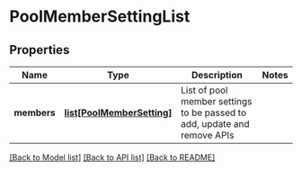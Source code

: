 # PoolMemberSettingList

## Properties
Name | Type | Description | Notes
------------ | ------------- | ------------- | -------------
**members** | [**list[PoolMemberSetting]**](PoolMemberSetting.md) | List of pool member settings to be passed to add, update and remove APIs  | 

[[Back to Model list]](../README.md#documentation-for-models) [[Back to API list]](../README.md#documentation-for-api-endpoints) [[Back to README]](../README.md)

